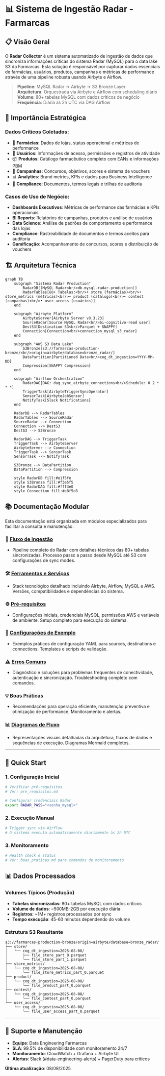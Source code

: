 # 📊 Sistema de Ingestão Radar - Farmarcas

## 📋 Visão Geral

O **Radar Collector** é um sistema automatizado de ingestão de dados que sincroniza informações críticas do sistema Radar (MySQL) para o data lake S3 da Farmarcas. Esta solução é responsável por capturar dados essenciais de farmácias, usuários, produtos, campanhas e métricas de performance através de uma pipeline robusta usando Airbyte e Airflow.

> **Pipeline**: MySQL Radar → Airbyte → S3 Bronze Layer  
> **Arquitetura**: Orquestrada via Airbyte e Airflow com scheduling diário  
> **Volume**: 80+ tabelas MySQL com dados críticos de negócio  
> **Frequência**: Diária às 2h UTC via DAG Airflow

## 🎯 Importância Estratégica

### **Dados Críticos Coletados:**
- 🏪 **Farmácias**: Dados de lojas, status operacional e métricas de performance
- 👥 **Usuários**: Informações de acesso, permissões e registros de atividade
- 📦 **Produtos**: Catálogo farmacêutico completo com EANs e informações PBM
- 🎯 **Campanhas**: Concursos, objetivos, scores e sistema de vouchers
- 📊 **Analytics**: Brand metrics, KPIs e dados para Business Intelligence
- 🔐 **Compliance**: Documentos, termos legais e trilhas de auditoria

### **Casos de Uso de Negócio:**
- **Dashboards Executivos**: Métricas de performance das farmácias e KPIs operacionais
- **BI Reports**: Relatórios de campanhas, produtos e análise de usuários
- **Data Science**: Análise de padrões de comportamento e performance das lojas
- **Compliance**: Rastreabilidade de documentos e termos aceitos para auditoria
- **Gamificação**: Acompanhamento de concursos, scores e distribuição de vouchers

## 🏗️ Arquitetura Técnica

```mermaid
graph TB
    subgraph "Sistema Radar Production"
        RadarDB[(MySQL Radar<br/>db-mysql-radar-production)]
        RadarTables[80+ Tabelas:<br/>• store (farmácias)<br/>• store_metrics (métricas)<br/>• product (catálogo)<br/>• contest (campanhas)<br/>• user_access (usuários)]
    end
    
    subgraph "Airbyte Platform"
        AirbyteServer[Airbyte Server v0.3.23]
        SourceRadar[Source MySQL Radar<br/>bi-cognitivo-read user]
        DestS3[Destination S3<br/>Parquet + SNAPPY]
        Connection[Connection<br/>connection_mysql_s3_radar]
    end
    
    subgraph "AWS S3 Data Lake"
        S3Bronze[s3://farmarcas-production-bronze/<br/>origin=airbyte/database=bronze_radar/]
        DataPartition[Partitioned Data<br/>cog_dt_ingestion=YYYY-MM-DD]
        Compression[SNAPPY Compression]
    end
    
    subgraph "Airflow Orchestration"
        RadarDAG[DAG: dag_sync_airbyte_connections<br/>Schedule: 0 2 * * *]
        TriggerTask[AirbyteTriggerSyncOperator]
        SensorTask[AirbyteJobSensor]
        NotifyTask[Slack Notifications]
    end
    
    RadarDB --> RadarTables
    RadarTables --> SourceRadar
    SourceRadar --> Connection
    Connection --> DestS3
    DestS3 --> S3Bronze
    
    RadarDAG --> TriggerTask
    TriggerTask --> AirbyteServer
    AirbyteServer --> Connection
    TriggerTask --> SensorTask
    SensorTask --> NotifyTask
    
    S3Bronze --> DataPartition
    DataPartition --> Compression
    
    style RadarDB fill:#e1f5fe
    style S3Bronze fill:#f3e5f5
    style RadarDAG fill:#fff3e0
    style Connection fill:#e8f5e8
```

## 📚 Documentação Modular

Esta documentação está organizada em módulos especializados para facilitar a consulta e manutenção:

### 🔄 **[Fluxo de Ingestão](./fluxo_ingestao.md)**
- Pipeline completo do Radar com detalhes técnicos das 80+ tabelas sincronizadas. Processo passo a passo desde MySQL até S3 com configurações de sync modes.

### 🛠️ **[Ferramentas e Serviços](./ferramentas_servicos.md)**
- Stack tecnológico detalhado incluindo Airbyte, Airflow, MySQL e AWS. Versões, compatibilidades e dependências do sistema.

### ⚙️ **[Pré-requisitos](./pre_requisitos.md)**
- Configurações iniciais, credenciais MySQL, permissões AWS e variáveis de ambiente. Setup completo para execução do sistema.

### 📄 **[Configurações de Exemplo](./configuracoes_exemplo.md)**
- Exemplos práticos de configuração YAML para sources, destinations e connections. Templates e scripts de validação.

### ⚠️ **[Erros Comuns](./erros_comuns.md)**
- Diagnóstico e soluções para problemas frequentes de conectividade, autenticação e sincronização. Troubleshooting completo com comandos.

### 💡 **[Boas Práticas](./boas_praticas.md)**
- Recomendações para operação eficiente, manutenção preventiva e otimização de performance. Monitoramento e alertas.

### 📊 **[Diagramas de Fluxo](./diagrama_fluxo.md)**
- Representações visuais detalhadas da arquitetura, fluxos de dados e sequências de execução. Diagramas Mermaid completos.

---

## 🚀 Quick Start

### 1. **Configuração Inicial**
```bash
# Verificar pré-requisitos
# Ver: pre_requisitos.md

# Configurar credenciais Radar
export RADAR_PASS="<senha_mysql>"
```

### 2. **Execução Manual**
```bash
# Trigger sync via Airflow
# O sistema executa automaticamente diariamente às 2h UTC
```

### 3. **Monitoramento**
```bash
# Health check e status
# Ver: boas_praticas.md para comandos de monitoramento
```

## 📊 Dados Processados

### **Volumes Típicos (Produção)**
- **Tabelas sincronizadas**: 80+ tabelas MySQL com dados críticos
- **Volume de dados**: ~500MB-2GB por execução diária
- **Registros**: ~1M+ registros processados por sync
- **Tempo execução**: 45-60 minutos dependendo do volume

### **Estrutura S3 Resultante**
```
s3://farmarcas-production-bronze/origin=airbyte/database=bronze_radar/
├── store/
│   └── cog_dt_ingestion=2025-08-08/
│       ├── file_store_part_0.parquet
│       └── file_store_part_1.parquet
├── store_metrics/
│   └── cog_dt_ingestion=2025-08-08/
│       └── file_store_metrics_part_0.parquet
├── product/
│   └── cog_dt_ingestion=2025-08-08/
│       └── file_product_part_0.parquet
├── contest/
│   └── cog_dt_ingestion=2025-08-08/
│       └── file_contest_part_0.parquet
└── user_access/
    └── cog_dt_ingestion=2025-08-08/
        └── file_user_access_part_0.parquet
```

---

## 🔧 Suporte e Manutenção

- **Equipe**: Data Engineering Farmarcas
- **SLA**: 99.5% de disponibilidade com monitoramento 24/7
- **Monitoramento**: CloudWatch + Grafana + Airbyte UI
- **Alertas**: Slack (#data-engineering-alerts) + PagerDuty para críticos

**Última atualização**: 08/08/2025
